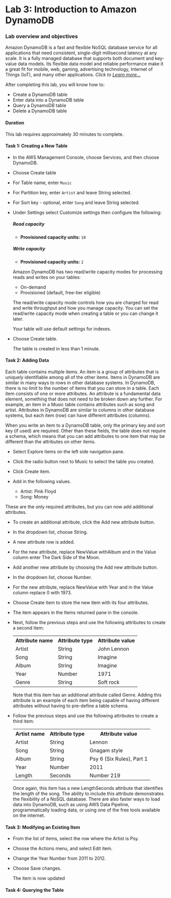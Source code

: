 #   Lab 3: Introduction to Amazon DynamoDB

### Lab overview and objectives

Amazon DynamoDB is a fast and flexible NoSQL database service for all applications that need consistent, single-digit millisecond latency at any scale. It is a fully managed database that supports both document and key-value data models. Its flexible data model and reliable performance make it a great fit for mobile, web, gaming, advertising technology, Internet of Things (IoT), and many other applications. _Click to [Learn more...](https://awseducate.instructure.com/courses/768/assignments/3147?module_item_id=13565)_

After completing this lab, you will know how to:

+   Create a DynamoDB table
+   Enter data into a DynamoDB table
+   Query a DynamoDB table
+   Delete a DynamoDB table

####   Duration
This lab requires approximately 30 minutes to complete.

####    Task 1: Creating a New Table

+   In the AWS Management Console, choose Services, and then choose DynamoDB.

+   Choose Create table
+   For Table name, enter `Music`
+   For Partition key, enter `Artist` and leave String selected.
+   For Sort key - optional, enter `Song` and leave String selected.
+   Under Settings select Customize settings then configure the following:

    #####   Read capacity
    +   <b>Provisioned capacity units:</b> `10`

    #####   Write capacity
    +   <b>Provisioned capacity units:</b> `2`

    Amazon DynamoDB has two read/write capacity modes for processing reads and writes on your tables:

    +   On-demand
    +   Provisioned (default, free-tier eligible)

    The read/write capacity mode controls how you are charged for read and write throughput and how you manage capacity. You can set the read/write capacity mode when creating a table or you can change it later.

    Your table will use default settings for indexes.

+   Choose Create table.
            
    The table is created in less than 1 minute.

####    Task 2: Adding Data

Each table contains multiple items. An item is a group of attributes that is uniquely identifiable among all of the other items. Items in DynamoDB are similar in many ways to rows in other database systems. In DynamoDB, there is no limit to the number of items that you can store in a table.
Each item consists of one or more attributes. An attribute is a fundamental data element, something that does not need to be broken down any further. For example, an item in a Music table contains attributes such as song and artist. Attributes in DynamoDB are similar to columns in other database systems, but each item (row) can have different attributes (columns).

When you write an item to a DynamoDB table, only the primary key and sort key (if used) are required.  Other than these fields, the table does not require a schema, which means that you can add attributes to one item that may be different than the attributes on other items.
+   Select Explore items on the left side navigation pane.

+   Click the radio button next to Music to select the table you created.

+   Click Create item.

+   Add in the following values.

    +   Artist: Pink Floyd
    +   Song: Money

These are the only required attributes, but you can now add additional attributes.
+   To create an additional attribute, click the Add new attribute button.

+   In the dropdown list, choose String.

+   A new attribute row is added.

+   For the new attribute, replace NewValue withAlbum and in the Value column enter The Dark Side of the Moon.

+   Add another new attribute by choosing the Add new attribute button.
+   In the dropdown list, choose Number.

+   For the new attribute, replace NewValue with Year and in the Value column replace 0 with 1973.
+   Choose Create item to store the new item with its four attributes.


+   The item appears in the Items returned pane in the console.
+   Next, follow the previous steps and use the following attributes to create a second item:
    <table>
    <tr>
    <th>Attribute name</td>
    <th>Attribute type</td>
    <th>Attribute value</td>
    </tr>

    <tr>
    <td>Artist</td>
    <td>String</td>
    <td>John Lennon</td>
    </tr>

    <tr>
    <td>Song</td>
    <td>String</td>
    <td>Imagine</td>
    </tr>

    <tr>
    <td>Album</td>
    <td>String</td>
    <td>Imagine</td>
    </tr>

    <tr>
    <td>Year</td>
    <td>Number</td>
    <td>1971</td>
    </tr>

    <tr>
    <td>Genre</td>
    <td>String</td>
    <td>Soft rock</td>
    </tr>

    </table>


    Note that this item has an additional attribute called Genre. Adding this attribute is an example of each item being capable of having different attributes without having to pre-define a table schema.

+   Follow the previous steps and use the following attributes to create a third item:
    <table>
    <tr>
    <th>Artist name</td>
    <th>Attribute type</td>
    <th>Attribute value</td>
    </tr>

    <tr>
    <td>Artist</td>
    <td>String</td>
    <td>Lennon</td>
    </tr>

    <tr>
    <td>Song</td>
    <td>String</td>
    <td>Gnagam style</td>
    </tr>

    <tr>
    <td>Album</td>
    <td>String</td>
    <td>Psy 6 (Six Rules), Part 1</td>
    </tr>

    <tr>
    <td>Year</td>
    <td>Number</td>
    <td>2011</td>
    </tr>

    <tr>
    <td>Length</td>
    <td>Seconds</td>
    <td>Number 219</td>
    </tr>

    </table>

    Once again, this item has a new LengthSeconds attribute that identifies the length of the song. The ability to include this attribute demonstrates the flexibility of a NoSQL database.
    There are also faster ways to load data into DynamoDB, such as using AWS Data Pipeline, programmatically loading data, or using one of the free tools available on the internet.

####    Task 3: Modifying an Existing Item

+   From the list of items, select the row where the Artist is Psy.

+   Choose the Actions menu, and select Edit item.

+   Change the Year Number from 2011 to 2012.
+   Choose Save changes.

    The item is now updated

####    Task 4: Querying the Table